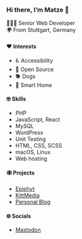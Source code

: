 ### Hi there, I’m Matze 👋

👨🏻‍💻 Senior Web Developer<br>
🌍 From Stuttgart, Germany<br>

#### ❤️ Interests
* ♿ Accessibility
* 🤗 Open Source
* 🐕 Dogs
* 🧠 Smart Home

#### 🤓 Skills
* PHP
* JavaScript, React
* MySQL
* WordPress
* Unit Testing
* HTML, CSS, SCSS
* macOS, Linux
* Web hosting

#### 🕸️ Projects
* [Epiphyt](https://epiph.yt/en/)
* [KittMedia](https://kittmedia.com/en/)
* [Personal Blog](https://kittsteiner.blog)

#### 🌐 Socials
* [Mastodon](https://dewp.space/@Matze)

